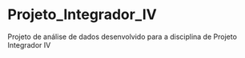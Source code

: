 # Projeto_Integrador_IV
Projeto de análise de dados desenvolvido para a disciplina de Projeto Integrador IV
